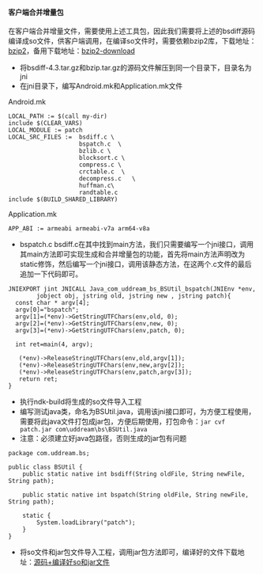 #### 客户端合并增量包
在客户端合并增量文件，需要使用上述工具包，因此我们需要将上述的bsdiff源码编译成so文件，供客户端调用，在编译so文件时，需要依赖bzip2库，下载地址：[bzip2](http://www.bzip.org/downloads.html)，备用下载地址：[bzip2-download](http://static.blog.uddream.cn/bzip2-1.0.6.tar.gz)
- 将bsdiff-4.3.tar.gz和bzip.tar.gz的源码文件解压到同一个目录下，目录名为jni
- 在jni目录下，编写Android.mk和Application.mk文件

Android.mk
```
LOCAL_PATH := $(call my-dir)
include $(CLEAR_VARS)
LOCAL_MODULE := patch
LOCAL_SRC_FILES := 	bsdiff.c \
					bspatch.c  \
					bzlib.c \
					blocksort.c \
					compress.c \
					crctable.c  \
					decompress.c   \
					huffman.c\
					randtable.c
include $(BUILD_SHARED_LIBRARY)
```
Application.mk
```
APP_ABI := armeabi armeabi-v7a arm64-v8a
```
- bspatch.c bsdiff.c在其中找到main方法，我们只需要编写一个jni接口，调用其main方法即可实现生成和合并增量包的功能，首先将main方法声明改为static修饰，然后编写一个jni接口，调用该静态方法，在这两个.c文件的最后追加一下代码即可。
```
JNIEXPORT jint JNICALL Java_com_uddream_bs_BSUtil_bspatch(JNIEnv *env,  
        jobject obj, jstring old, jstring new , jstring patch){  
  const char * argv[4];  
  argv[0]="bspatch";  
  argv[1]=(*env)->GetStringUTFChars(env,old, 0);  
  argv[2]=(*env)->GetStringUTFChars(env,new, 0);  
  argv[3]=(*env)->GetStringUTFChars(env,patch, 0);  
    
  int ret=main(4, argv);  
    
   (*env)->ReleaseStringUTFChars(env,old,argv[1]);  
   (*env)->ReleaseStringUTFChars(env,new,argv[2]);  
   (*env)->ReleaseStringUTFChars(env,patch,argv[3]);  
   return ret;  
}
```
- 执行ndk-build将生成的so文件导入工程
- 编写测试java类，命名为BSUtil.java，调用该jni接口即可，为方便工程使用，需要将此java文件打包成jar包，方便后期使用，打包命令：`jar cvf  patch.jar com\uddream\bs\BSUtil.java`
- 注意：必须建立好java包路径，否则生成的jar包有问题
```
package com.uddream.bs;

public class BSUtil {
    public static native int bsdiff(String oldFile, String newFile, String path);

    public static native int bspatch(String oldFile, String newFile, String path);

    static {
        System.loadLibrary("patch");
    }
}
```
- 将so文件和jar包文件导入工程，调用jar包方法即可，编译好的文件下载地址：[源码+编译好so和jar文件](http://static.blog.uddream.cn/bspatch.rar)
